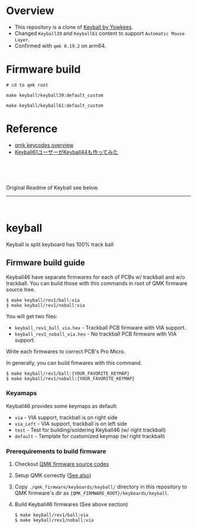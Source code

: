 # Overview
* This repository is a clone of [Keyball by Yowkees](https://github.com/Yowkees/keyball).
* Changed `Keyball39` and `Keyball61` content to support `Automatic Mouse Layer`.
* Confirmed with `qmk 0.19.2` on  arm64.

# Firmware build
```shell
# cd to qmk root

make keyball/keyball39:default_custom

make keyball/keyball61:default_custom
```

# Reference
* [qmk keycodes overview](https://github.com/qmk/qmk_firmware/blob/master/docs/keycodes.md)
* [Keyball61ユーザーがKeyball44も作ってみた](https://wonwon-eater.com/keyball44/)


<br><br><br>

Original Readme of Keyball see below.

------------------------------------

<br>

# keyball

Keyball is split keyboard has 100% track ball

## Firmware build guide

Keyball46 have separate firmwares for each of PCBs w/ trackball and w/o
trackball.  You can build those with this commands in root of QMK firmware
source tree.

```console
$ make keyball/rev1/ball:via
$ make keyball/rev1/noball:via
```

You will get two files:

* `keyball_rev1_ball_via.hex` - Trackball PCB firmware with VIA support.
* `keyball_rev1_noball_via.hex` - No trackball PCB firmware with VIA support.

Write each firmwares to correct PCB's Pro Micro.

In generally, you can build fimwares with this command.

```console
$ make keyball/rev1/ball:{YOUR_FAVORITE_KEYMAP}
$ make keyball/rev1/noball:{YOUR_FAVORITE_KEYMAP}
```

### Keyamaps

Keyball46 provides some keymaps as default:

* `via` - VIA support, trackball is on right side
* `via_Left` - VIA support, trackball is on left side
* `test` - Test for building/soldering Keyball46 (w/ right trackball)
* `default` - Template for customized keymap (w/ right trackball)

### Prerequirements to build firmware

1. Checkout [QMK firmware source codes](https://github.com/qmk/qmk_firmware)
2. Setup QMK correctly ([See also](https://beta.docs.qmk.fm/tutorial/newbs_getting_started))
3. Copy `./qmk_firmware/keyboards/keyball/` directory in this repository to QMK firmware's dir as `{QMK_FIRMWARE_ROOT}/keyboards/keyball`.
4. Build Keyball46 firmwares (See above section)

    ```console
    $ make keyball/rev1/ball:via
    $ make keyball/rev1/noball:via
    ```
